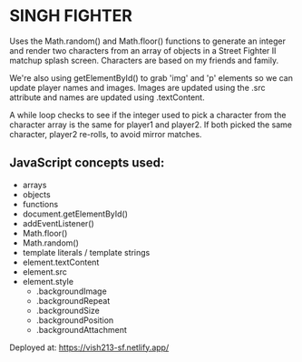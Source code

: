 # SINGH FIGHTER

Uses the Math.random() and Math.floor() functions to generate an integer and render two characters from an array of objects in a Street Fighter II matchup splash screen. Characters are based on my friends and family.

We're also using getElementById() to grab 'img' and 'p' elements so we can update player names and images. Images are updated using the .src attribute and names are updated using .textContent.

A while loop checks to see if the integer used to pick a character from the character array is the same for player1 and player2. If both picked the same character, player2 re-rolls, to avoid mirror matches.

## JavaScript concepts used:

- arrays
- objects
- functions
- document.getElementById()
- addEventListener()
- Math.floor()
- Math.random()
- template literals / template strings
- element.textContent
- element.src
- element.style
    - .backgroundImage
    - .backgroundRepeat
    - .backgroundSize
    - .backgroundPosition
    - .backgroundAttachment

Deployed at: https://vish213-sf.netlify.app/